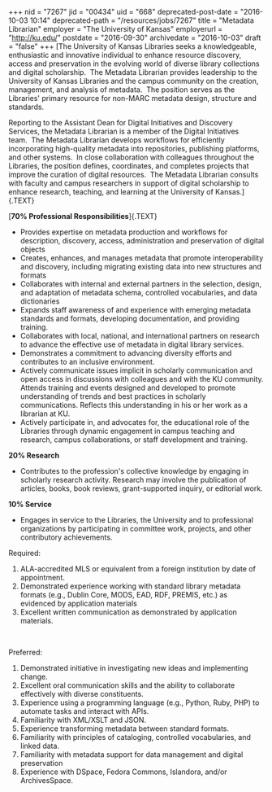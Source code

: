 +++
nid = "7267"
jid = "00434"
uid = "668"
deprecated-post-date = "2016-10-03 10:14"
deprecated-path = "/resources/jobs/7267"
title = "Metadata Librarian"
employer = "The University of Kansas"
employerurl = "http://ku.edu/"
postdate = "2016-09-30"
archivedate = "2016-10-03"
draft = "false"
+++
[The University of Kansas Libraries seeks a knowledgeable, enthusiastic
and innovative individual to enhance resource discovery, access and
preservation in the evolving world of diverse library collections and
digital scholarship.  The Metadata Librarian provides leadership to the
University of Kansas Libraries and the campus community on the creation,
management, and analysis of metadata.  The position serves as the
Libraries' primary resource for non-MARC metadata design, structure and
standards.

Reporting to the Assistant Dean for Digital Initiatives and Discovery
Services, the Metadata Librarian is a member of the Digital Initiatives
team.  The Metadata Librarian develops workflows for efficiently
incorporating high-quality metadata into repositories, publishing
platforms, and other systems.  In close collaboration with colleagues
throughout the Libraries, the position defines, coordinates, and
completes projects that improve the curation of digital resources.  The
Metadata Librarian consults with faculty and campus researchers in
support of digital scholarship to enhance research, teaching, and
learning at the University of Kansas.]{.TEXT}

[**70% Professional Responsibilities**]{.TEXT}

-   Provides expertise on metadata production and workflows for
    description, discovery, access, administration and preservation of
    digital objects
-   Creates, enhances, and manages metadata that promote
    interoperability and discovery, including migrating existing data
    into new structures and formats
-   Collaborates with internal and external partners in the selection,
    design, and adaptation of metadata schema, controlled vocabularies,
    and data dictionaries
-   Expands staff awareness of and experience with emerging metadata
    standards and formats, developing documentation, and providing
    training.
-   Collaborates with local, national, and international partners on
    research to advance the effective use of metadata in digital library
    services.
-   Demonstrates a commitment to advancing diversity efforts and
    contributes to an inclusive environment.
-   Actively communicate issues implicit in scholarly communication and
    open access in discussions with colleagues and with the KU
    community. Attends training and events designed and developed to
    promote understanding of trends and best practices in scholarly
    communications. Reflects this understanding in his or her work as a
    librarian at KU.
-   Actively participate in, and advocates for, the educational role of
    the Libraries through dynamic engagement in campus teaching and
    research, campus collaborations, or staff development and training.


**20% Research**

-   Contributes to the profession's collective knowledge by engaging in
    scholarly research activity. Research may involve the publication of
    articles, books, book reviews, grant-supported inquiry, or editorial
    work.


**10% Service**

-   Engages in service to the Libraries, the University and to
    professional organizations by participating in committee work,
    projects, and other contributory achievements.
  
Required:

1.  ALA-accredited MLS or equivalent from a foreign institution by date
    of appointment.
2.  Demonstrated experience working with standard library metadata
    formats (e.g., Dublin Core, MODS, EAD, RDF, PREMIS, etc.) as
    evidenced by application materials
3.  Excellent written communication as demonstrated by application
    materials.

 

Preferred:

1.  Demonstrated initiative in investigating new ideas and implementing
    change.
2.  Excellent oral communication skills and the ability to collaborate
    effectively with diverse constituents.
3.  Experience using a programming language (e.g., Python, Ruby, PHP) to
    automate tasks and interact with APIs.
4.  Familiarity with XML/XSLT and JSON.
5.  Experience transforming metadata between standard formats.
6.  Familiarity with principles of cataloging, controlled vocabularies,
    and linked data.
7.  Familiarity with metadata support for data management and digital
    preservation
8.  Experience with DSpace, Fedora Commons, Islandora, and/or
    ArchivesSpace.
